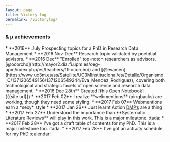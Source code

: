 ```yaml
---
layout: page
title: Victory log
permalink: /victorylog/
---
```


<h3>& µ achievements</h3>
* **2016** July Prospecting topics for a PhD in Research Data Management
* **2016 Nov-Dec** Research topic validated by poetntial advisors.
* **2016 Dec** "Enrolled" top-notch researchers as advisors. [@ocorcho](http://mayor2.dia.fi.upm.es/oeg-upm/index.php/es/teachers/11-ocorcho/) and [@evamen](https://www.uc3m.es/ss/Satellite/UC3MInstitucional/es/Detalle/Organismo_C/1371206549156/1371206549244/Eva_Mendez_Rodriguez),
covering both technological and strategic facets of open science and research data management.
* **2016 Dec 28th** Created [this Open Notebook]({{site.url}})
* **2017 Feb 02** I realize **webmentions** (pingbacks) are working, though they need some styling.
* **2017 Feb 07** Webmentions earn a *sexy* style
* **2017 Jan 26** Just learnt Action <abbr title="Data Management Plans">DMPs</abbr> are a thing
* **2017 Feb 27** Understood the importance than **Systematic Literature Reviews** will play in this work. This is a major milestone. :tada:
* **2017 Feb 28** I've got a draft table of contents for my PhD. This is a major milestone too. :tada:
* **2017 Feb 28** I've got an activity schedule for my PhD :calendar:
